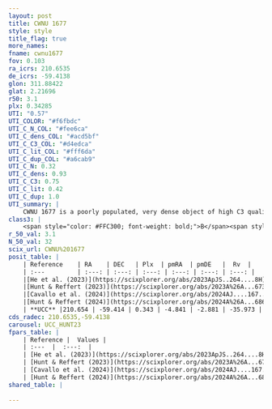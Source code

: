 ```yaml
---
layout: post
title: CWNU 1677
style: style
title_flag: true
more_names: 
fname: cwnu1677
fov: 0.103
ra_icrs: 210.6535
de_icrs: -59.4138
glon: 311.88422
glat: 2.21696
r50: 3.1
plx: 0.34285
UTI: "0.57"
UTI_COLOR: "#f6fbdc"
UTI_C_N_COL: "#fee6ca"
UTI_C_dens_COL: "#acd5bf"
UTI_C_C3_COL: "#d4edca"
UTI_C_lit_COL: "#fff6da"
UTI_C_dup_COL: "#a6cab9"
UTI_C_N: 0.32
UTI_C_dens: 0.93
UTI_C_C3: 0.75
UTI_C_lit: 0.42
UTI_C_dup: 1.0
UTI_summary: |
    CWNU 1677 is a poorly populated, very dense object of high C3 quality. It was recently reported in the literature.
class3: |
    <span style="color: #FFC300; font-weight: bold;">B</span><span style="color: green; font-weight: bold;">A</span>
r_50_val: 3.1
N_50_val: 32
scix_url: CWNU%201677
posit_table: |
    | Reference    | RA    | DEC   | Plx  | pmRA  | pmDE   |  Rv  |
    | :---         | :---: | :---: | :---: | :---: | :---: | :---: |
    |[He et al. (2023)](https://scixplorer.org/abs/2023ApJS..264....8H) | 210.615 | -59.411 | 0.346 | -4.83 | -2.889 | -36.39 |
    |[Hunt & Reffert (2023)](https://scixplorer.org/abs/2023A%26A...673A.114H) | 210.687 | -59.423 | 0.331 | -4.851 | -2.874 | -35.844 |
    |[Cavallo et al. (2024)](https://scixplorer.org/abs/2024AJ....167...12C) | 210.533 | -59.396 | 0.332 | -- | -- | -- |
    |[Hunt & Reffert (2024)](https://scixplorer.org/abs/2024A%26A...686A..42H) | 210.687 | -59.423 | 0.331 | -4.851 | -2.874 | -35.844 |
    | **UCC** |210.654 | -59.414 | 0.343 | -4.841 | -2.881 | -35.973 | 
cds_radec: 210.6535,-59.4138
carousel: UCC_HUNT23
fpars_table: |
    | Reference |  Values |
    | :---  |  :---:  |
    | [He et al. (2023)](https://scixplorer.org/abs/2023ApJS..264....8H) | `A0=3.05, m-M=12.1, logAge=8.55` |
    | [Hunt & Reffert (2023)](https://scixplorer.org/abs/2023A%26A...673A.114H) | `AV50=2.838, diffAV50=2.166, MOD50=12.156, logAge50=8.201` |
    | [Cavallo et al. (2024)](https://scixplorer.org/abs/2024AJ....167...12C) | `AV50=2.53, dMod50=11.9, logAge50=8.64, [Fe/H]50=0.28` |
    | [Hunt & Reffert (2024)](https://scixplorer.org/abs/2024A%26A...686A..42H) | `MassJ=444.587` |
shared_table: |
    
---
```

